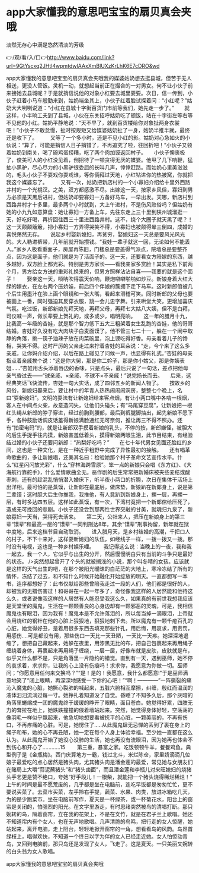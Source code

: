 # app大家懂我的意思吧宝宝的扇贝真会夹哦
淡然无存心中满是悠然清淡的芳级

👉/观/看/入/口👉http://www.baidu.com/link?url=9GtYscxq2JHtl4wpmtdwIAAxXmBlUXzKrLhK6E7cDRO&wd

app大家懂我的意思吧宝宝的扇贝真会夹哦我的媒婆姑奶想去逛县城，但苦于无人相送，更没人管饭。灵机一动，就想起当前正在撮合的一对男女。何不让小伙子前来接她去县城呢？于是就捎信说他的对象小红要去城里耍耍。次日，信一传到，小伙子赶着小马车殷勤来到，姑奶端坐其上，小伙子红着脸试探着问：“小红呢？”姑奶大大咧咧说道：“小红在县城十字街百货门市前等我们，她先走一步了。”　　就这样，小半晌工夫到了县城，小伙在东关招呼姑奶吃了顿饭，站在十字街左等右等不见他的小红。姑奶平静地说：“天不早了，就到百货楼给你对象扯两身衣裳吧！”小伙子不敢怠慢，扯时按规矩又给媒婆姑奶扯了一身，姑奶半推半就，最终还是收下了。　　　又等了一个多小时，还是不见小红的影。姑奶对心急如火的小伙说：“算了，可能是捎信人日子捎错了，不再追究了啦，往回折吧！”小伙子又领着姑奶到南关，喝了碗鸡蛋捞糟，吃了两个肉加馍返回村子。　　小伙子懊丧极了，俊美可人的小红没见着，倒招待了一顿贪得无厌的媒婆。他甩了几下响鞭，猛抽小黑驴，尽心尽力的小黑驴很委屈的长叫几声，悻悻赶路。而姑奶心里美滋滋的，毛头小伙子不耍戏你耍戏谁，等你俩拜过天地，小红钻进你的热被窝，你就把我这个媒婆忘了。　　　又有一次，姑奶把新店村的一个小寡妇介绍给十里外西路井村的一个光棍汉。之美，双方都感激不尽。出嫁这一天，按家乡风俗，寡妇到男方必须是天黑后进村，但姑奶却要寡妇一方备好马车，一早出发。天哪，新店村到西路井村才十多里，最多两个小时就到，大上午进村，不是伤风败俗吗？但姑奶有她的小九九如意算盘：她让寡妇一方备上车，先往东走上三十里到陕州城溜逛一天，好吃好喝，再折回往西三十里进西路井村。这不，绕个大圈子就天黑了呢？！这一天颠颠簸簸，把小寡妇一方弄得哭笑不得，小寡妇也被颠得晕三倒四，成婚的喜悦荡然无存。　　说起乡村娶新媳妇，再贫穷，娶媳妇这一天总是要风光风光的。大人勒进裤带，几年前就开始攒钱。“我娃一辈子就这一回，无论如何不能丢人。”家乡人极看重面子，房屋再陈旧，门楼总是要盖得气派点，院墙总是要整齐点，因为这是面子，他们就是为了活面子的。这一天，还要看女方陪嫁的东西，越多越好，双方脸上都光彩。特别是男方家长——看我亲家多赏脸！其实是私下前两个月，男方给女方送的重彩礼换来的，但男方照样沾沾自喜——我要的就是这个面子！　　娶亲这一天，唢呐吹得震天价响，鞭炮噼噼啪啪如炒豆。新娘身着大红大绿的嫁衣，在左右两个压娇娃，前后四个伴娘的簇拥下走下马车。这时新郎倌被几个后生用墨汁在脸上画个眼镜和一张大嘴，看起来滑稽可笑。同时新郎的父母也要被画上一番，同时强迫其反穿衣服，跳一会儿忠字舞。引来哄堂大笑，更增加喜庆气氛。吃过饭，新郎新娘先拜天地，再拜父母，再拜七大姑八大姨，但不是白拜，司仪喊一声，做长辈要上贺礼的，或多或少，唱明亮响。　　这一年的腊月十九，比我高一年级的杏娃，就是那个智力低下五大三粗架着女生乱跑的杏娃，他的哥哥结婚。杏娃好久没有吃大肉块子白麦面馍了。他不管三七二十一，躲在一个闹中取静的角落，挑一筷子油辣子放在肉菜碗里，泡上馍吃得好香。母亲看着儿子的馋相，哭笑不得。这时严厉的父亲走过来拧着杏娃的耳朵说：“走，今个来了这么多亲戚，让你妈介绍介绍，以后在路上碰见了问候一声，也显得有礼式。”杏娃的母亲指点着亲戚挨个说：“这是你大舅，那是你二妗子，那是你小姑父，那是你姨表姐……”杏娃用舌头添着唇边的香味，只是点头，最后只说了一句话，差点把他母亲气昏过去——“球亲戚、×亲戚、不球不×不亲戚！”说完扬长而去。　　后来，这经典笑话飞快流传，杏娃一句大实话，成了四邻五乡的新闻人物了。　　按故乡的风俗，新媳妇娶来后，要让村中的年青人热热闹闹闹洞房，整整七个晚上，名曰“耍新媳妇”。文明的耍法有让新媳妇给来客点烟，有让小两口嘴中各啃一根烟，客人在中间点火柴，故意造闪失，让他们头碰头；有“马尾穿豆腐”，让新娘把一根红头绳从新郎的脖子穿进，经过前胸到腰部，最后到裤腿脚抽出，起先新娘不愿下手，各种鼓励话调皮话羞得新娘满脸通红无可奈何，推让再三不得不照办。还有“拍密电码”的，就是让新郎双手摸着新娘的乳头，不停的按，新郎嫌怪，被胆大的后生手捉手往内摸，新娘害羞低着头，摸得新娘两眼生泪，此节目结束，有经验结过婚的小伙子还要问新郎：“热梨好吃吗？”　　在七十年代男女见面还脸红的乡间，这也是一种文化，是在一种近乎粗野中完成了异性最初的接触。　　还有唱革命歌曲的，多让新娘唱，还美其名曰：检验她那个村子革命文艺宣传水平。什么“红星闪闪放光彩”，什么“穿林海跨雪原”。笨一点的新娘只会唱《东方红》、《大海航行靠舵手》，什么爱情歌曲全无。恶作剧的后生常常把新婚床被夹些麦秸或酸枣刺，还有的趁混乱悄悄潜入婚床下，听半夜小两口的折腾，次日在集体干活场上出洋相。最可怕的是蒸馍，让新郎在最底层，做床垫，新娘趴在新郎身上，说是第二辈馍；这时胆大后生你推我，我推他，有人竟趴到新娘身上，摞一层，再摞一层，有时多达四五层。这样如此蒸馍，有一次，下湾村竟把一个新郎倌给压死了，造成无可挽回的悲剧。小伙子还没尝到那两性世界交融的甘美，就魂归九泉了，新娘寡妇一天当，哭得死去活来。　　第二天，公社来人，把压在新娘身上的第三辈“馍辈”和最高一层的“馍辈”一同判刑达8年，其余“馍辈”刑事拘留，新年就在狱中度地，后来这档节目自动取消。　　进入腊月天，是乡村结婚的高潮，千把口人的村子，不下十来对，这样耍新媳妇的队伍，如经线子一样，一拨一拨又一拨。那时没有电视，这也是一种乡村娱乐哩。　　
我记得这么说：当晚上的一夜，我和我一起去，我一个人，它似乎与出生的分开，然后慢慢明白只有当前的斗争只是最好的状态。
/>突然想起曾开了个头的就被搁浅的小说，那个叫冬晴的女孩。应该就是这样的天气出生的吧，在那个被阳光暖昧的白茫茫的大地上，寒冷冻结了所有的情怀，冻结了过去，和不知什么时候开始融化开始绽放的明天。一直都想写一本书，连序都想好了：此书仅献给那些曾陪我走过一段的人们，他们都是很好的人，却被我的无措伤害过！和哥哥在一起一年多了，奇怪像我这样的人居然能和他待这么久，或者说像我这样的人居然有人能忍受我这么久，如果真的有前世我想我应该是天堂里的魔鬼，生活在一颗颗善良的心身边却有一颗邪恶的灵魂，可是，我相信魔鬼也有眼泪，因为我有！魔鬼本是不允许落泪的，所以每当掉一滴眼泪，上帝就会用烧红的钢针在他的心脏上狠狠地，狠狠地刺下去。所以魔鬼有一颗千疮百孔的心脏，她觉得好丑，是着用很多东西去填充那些针孔，用后悔，用哀求，用责罚，用感伤....可是都没有用，那些伤口一天比一天丑陋，一天比一天疼。她深深地退缩了，想把自己藏起来，她躲在夜里，用漆黑无比的布，把自己包裹起来再用绳子缠绕着身体，再裹起来再用绳子缠绕，一层一层，好像布就是皮肤，皮肤就是布，似乎又什么都不是，只是角落里一片隐约的错觉。直到有一天，遇到巫师，她不停的哀求着，求求你，让我的心上没有伤痕吗！求求你，我愿意为你做一切。巫师问；“你愿意用任何来交换吗？”“是！是的！我愿意，我什么都愿意!"于是巫师满意地笑了“闭上眼睛，再深深地感受一下你的心吧！”“啊！————”一阵撕裂的痛沁入魔鬼的心脏，她撕心裂肺的喊起来，五脏六腑相互摩擦，纠缠，殷红而温润的液体汩汩流淌过每一寸。她挣扎着知道没了自觉。昏睡了不知多久后，那个灰暗的角落里蜷缩成一团的魔鬼终于缓缓的睁开了眼睛，面目苍白。她觉得好累，四肢无力的耷拉在地上，她跌跌撞撞的偎着墙站起来。突然，她觉得身体好轻，空荡荡的像羽毛一样似乎飘起来，他急切地想要看被抚平的心脏，一颗美丽的，不再有伤口，不再疼痛的心脏。可是，她愣住了.....从此魔鬼肆无忌惮的丢到了裹在身上的绳子和布，她的心不再丑陋，她一定在每个人身上体验幸福。至少她一直都在这么认为。从此魔鬼开始了她没心没肺的生活，她也再没有流眼泪，因为她再也体会不到伤心和开心了............15
　　第三重，暴富之家。吃饭顿顿牛羊，餐餐鸡鱼。典型例子是《金瓶梅》。西门庆算地方一霸，钱过北斗，米烂陈仓，家里娇滴滴几位娘子最爱吃的点心居然是猪头肉，尤其猪头肉是潘金莲的最爱，常见她与女朋友们在赌局上大嚼“蒜泥蘸猪头”和“猪头卤面”，而且潘金莲和李瓶儿对来旺媳妇的烧猪头手艺更是赞不绝口，夸她“好手段儿！一根柴，就能把一个猪头烧得稀烂稀烂！”
上午的时间是最不愿荒废的，几乎都是坐在电脑前，连吃早饭都是匆匆忙忙，更不要说买菜了。去菜市买菜，左手拎右手提，蔬菜、水果、肉类，放进冰箱吃几天，为的是少跑菜市。坐在电脑前写作，夏天是一杯绿茶，或一杯菊花水，阳台上的窗帘是关闭的，怕强烈的阳光。在文字里游走，有时思绪突然被鸟的清唱打断。那只婉转的鸟，隔着窗帘，立在我的花架上，不是在文竹，就是在君子兰上歌唱。她还不知道帘内有个女人，也在无声地歌唱。几声清脆的鸟鸣，把行走的女人惊醒，她站起来，离开电脑，走上阳台，轻轻地掀开窗帘的一角，想看看鸟的风韵。鸟昂首绿枝上，唱得欢快，不知道一个终日以字为伴的女人已经走近她。女人怕惊动青鸟，又回到电脑前，那只鸟还是发现了女人，飞走了。这是夏天。一只美丽又婉转的白头翁为女人歌唱。　

app大家懂我的意思吧宝宝的扇贝真会夹哦
